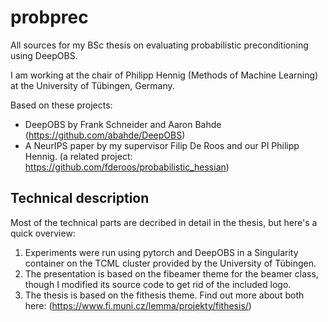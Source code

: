 ﻿# probprec
All sources for my BSc thesis on evaluating probabilistic preconditioning using DeepOBS.

I am working at the chair of Philipp Hennig (Methods of Machine Learning) at the University of Tübingen, Germany.

Based on these projects:

* DeepOBS by Frank Schneider and Aaron Bahde (https://github.com/abahde/DeepOBS)
* A NeurIPS paper by my supervisor Filip De Roos and our PI Philipp Hennig.
(a related project: https://github.com/fderoos/probabilistic_hessian)


## Technical description
Most of the technical parts are decribed in detail in the thesis, but here's a quick overview:

1. Experiments were run using pytorch and DeepOBS in a Singularity container on the TCML cluster
provided by the University of Tübingen.
2. The presentation is based on the fibeamer theme for the beamer class, though I modified its
source code to get rid of the included logo.
3. The thesis is based on the fithesis theme. Find out more about both here:
(https://www.fi.muni.cz/lemma/projekty/fithesis/)